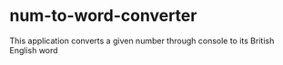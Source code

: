 # num-to-word-converter

This application converts a given number through console to its British English word
